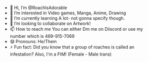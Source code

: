 - 👋 Hi, I’m @RoachIsAdorable
- 👀 I’m interested in Video games, Manga, Anime, Drawing
- 🌱 I’m currently learning A lot- not gonna specify though.
- 💞️ I’m looking to collaborate on Artwork!
- 📫 How to reach me You can either Dm me on Diiscord or use my number which is 469-915-7069
- 😄 Pronouns: He/Them
- ⚡ Fun fact: Did you know that a group of roaches is called an infestation? Also, I'm a FtM! (Female - Male trans)

<!---
RoachIsAdorable/RoachIsAdorable is a ✨ special ✨ repository because its `README.md` (this file) appears on your GitHub profile.
You can click the Preview link to take a look at your changes.
--->
